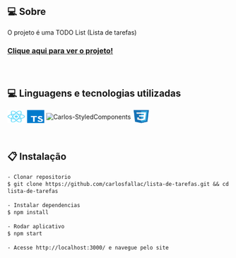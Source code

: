 ## 💻 Sobre

O projeto é uma TODO List (Lista de tarefas)
<br>
<h3 align="left"><a href="https://lista-de-tarefas-carlosfallac.vercel.app/" target="_blank" rel="noopener noreferrer">Clique aqui para ver o projeto!</a><h3>
<br>



## 💻 Linguagens e tecnologias utilizadas
<p align="left"> 
<img align="center" alt="Carlos-React" height="30" width="40" src="https://raw.githubusercontent.com/devicons/devicon/master/icons/react/react-original.svg">
<img align="center" alt="Carlos-TypeScript" height="30" width="40" src="https://github.com/devicons/devicon/blob/master/icons/typescript/typescript-original.svg">
<img align="center" alt="Carlos-StyledComponents" height="30" width="40" src="https://miro.medium.com/max/318/1*p1TndLk3UsGPBsM7qHPZIw.png"/>
<img align="center" alt="Carlos-CSS" height="30" width="40" src="https://raw.githubusercontent.com/devicons/devicon/master/icons/css3/css3-original.svg">
</p>
<br>


## 📋 Instalação

    - Clonar repositorio
    $ git clone https://github.com/carlosfallac/lista-de-tarefas.git && cd lista-de-tarefas

    - Instalar dependencias
    $ npm install

    - Rodar aplicativo
    $ npm start

    - Acesse http://localhost:3000/ e navegue pelo site
